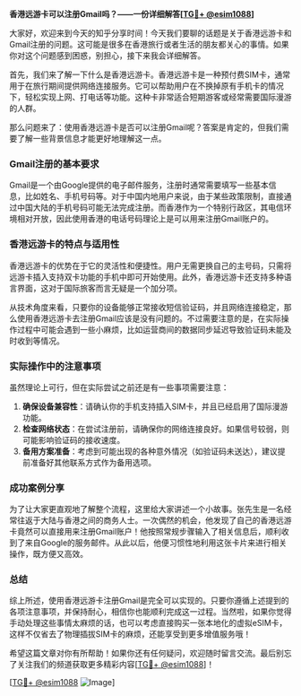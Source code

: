 **香港远游卡可以注册Gmail吗？——一份详细解答[[TG💪+ @esim1088](https://t.me/s/esim1088)]**

大家好，欢迎来到今天的知乎分享时间！今天我们要聊的话题是关于香港远游卡和Gmail注册的问题。这可能是很多在香港旅行或者生活的朋友都关心的事情。如果你对这个问题感到困惑，别担心，接下来我会详细解答。

首先，我们来了解一下什么是香港远游卡。香港远游卡是一种预付费SIM卡，通常用于在旅行期间提供网络连接服务。它可以帮助用户在不换掉原有手机卡的情况下，轻松实现上网、打电话等功能。这种卡非常适合短期游客或经常需要国际漫游的人群。

那么问题来了：使用香港远游卡是否可以注册Gmail呢？答案是肯定的，但我们需要了解一些背景信息才能更好地理解这一点。

### Gmail注册的基本要求

Gmail是一个由Google提供的电子邮件服务，注册时通常需要填写一些基本信息，比如姓名、手机号码等。对于中国内地用户来说，由于某些政策限制，直接通过中国大陆的手机号码可能无法完成注册。而香港作为一个特别行政区，其电信环境相对开放，因此使用香港的电话号码理论上是可以用来注册Gmail账户的。

### 香港远游卡的特点与适用性

香港远游卡的优势在于它的灵活性和便捷性。用户无需更换自己的主号码，只需将远游卡插入支持双卡功能的手机中即可开始使用。此外，香港远游卡还支持多种语言界面，这对于国际旅客而言无疑是一个加分项。

从技术角度来看，只要你的设备能够正常接收短信验证码，并且网络连接稳定，那么使用香港远游卡去注册Gmail应该是没有问题的。不过需要注意的是，在实际操作过程中可能会遇到一些小麻烦，比如运营商间的数据同步延迟导致验证码未能及时收到等情况。

### 实际操作中的注意事项

虽然理论上可行，但在实际尝试之前还是有一些事项需要注意：

1. **确保设备兼容性**：请确认你的手机支持插入SIM卡，并且已经启用了国际漫游功能。
2. **检查网络状态**：在尝试注册前，请确保你的网络连接良好。如果信号较弱，则可能影响验证码的接收速度。
3. **备用方案准备**：考虑到可能出现的各种意外情况（如验证码未送达），建议提前准备好其他联系方式作为备用选项。

### 成功案例分享

为了让大家更直观地了解整个流程，这里给大家讲述一个小故事。张先生是一名经常往返于大陆与香港之间的商务人士。一次偶然的机会，他发现了自己的香港远游卡竟然可以直接用来注册Gmail账户！他按照常规步骤输入了相关信息后，顺利收到了来自Google的服务邮件。从此以后，他便习惯性地利用这张卡片来进行相关操作，既方便又高效。

### 总结

综上所述，使用香港远游卡注册Gmail是完全可以实现的。只要你遵循上述提到的各项注意事项，并保持耐心，相信你也能顺利完成这一过程。当然啦，如果你觉得手动处理这些事情太麻烦的话，也可以考虑直接购买一张本地化的虚拟eSIM卡，这样不仅省去了物理插拔SIM卡的麻烦，还能享受到更多增值服务哦！

希望这篇文章对你有所帮助！如果你还有任何疑问，欢迎随时留言交流。最后别忘了关注我们的频道获取更多精彩内容[[TG💪+ @esim1088](https://t.me/s/esim1088)]！

[[TG💪+ @esim1088](https://t.me/s/esim1088) ![Image](https://i.postimg.cc/4NQfJmqS/Snipaste-2025-05-13-00-14-12.png)]